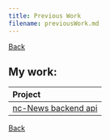 ```yaml
---
title: Previous Work
filename: previousWork.md
---
```


[Back](index)

## My work:

| Project                                                         |
| :-------------------------------------------------------------- |
| [nc-News backend api](http://nc-news-geocunn.herokuapp.com/api) |

[Back](index)
